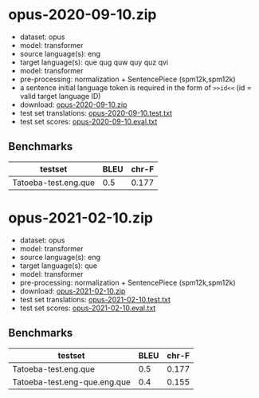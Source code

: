 # opus-2020-09-10.zip

* dataset: opus
* model: transformer
* source language(s): eng
* target language(s): que qug quw quy quz qvi
* model: transformer
* pre-processing: normalization + SentencePiece (spm12k,spm12k)
* a sentence initial language token is required in the form of `>>id<<` (id = valid target language ID)
* download: [opus-2020-09-10.zip](https://object.pouta.csc.fi/Tatoeba-MT-models/eng-que/opus-2020-09-10.zip)
* test set translations: [opus-2020-09-10.test.txt](https://object.pouta.csc.fi/Tatoeba-MT-models/eng-que/opus-2020-09-10.test.txt)
* test set scores: [opus-2020-09-10.eval.txt](https://object.pouta.csc.fi/Tatoeba-MT-models/eng-que/opus-2020-09-10.eval.txt)

## Benchmarks

| testset               | BLEU  | chr-F |
|-----------------------|-------|-------|
| Tatoeba-test.eng.que 	| 0.5 	| 0.177 |

# opus-2021-02-10.zip

* dataset: opus
* model: transformer
* source language(s): eng
* target language(s): que
* model: transformer
* pre-processing: normalization + SentencePiece (spm12k,spm12k)
* download: [opus-2021-02-10.zip](https://object.pouta.csc.fi/Tatoeba-MT-models/eng-que/opus-2021-02-10.zip)
* test set translations: [opus-2021-02-10.test.txt](https://object.pouta.csc.fi/Tatoeba-MT-models/eng-que/opus-2021-02-10.test.txt)
* test set scores: [opus-2021-02-10.eval.txt](https://object.pouta.csc.fi/Tatoeba-MT-models/eng-que/opus-2021-02-10.eval.txt)

## Benchmarks

| testset               | BLEU  | chr-F |
|-----------------------|-------|-------|
| Tatoeba-test.eng.que 	| 0.5 	| 0.177 |
| Tatoeba-test.eng-que.eng.que 	| 0.4 	| 0.155 |

